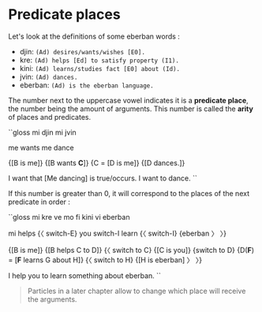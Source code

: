 # Predicate places

Let's look at the definitions of some eberban words :

- djin: `(Ad) desires/wants/wishes [E0].`
- kre: `(Ad) helps [Ed] to satisfy property (I1).`
- kini: `(Ad) learns/studies fact [E0] about (Id).`
- jvin: `(Ad) dances.`
- eberban: `(Ad) is the eberban language.`

The number next to the uppercase vowel indicates it is a __predicate place__,
the number being the amount of arguments. This number is called the
__arity__ of places and predicates.

``gloss
mi djin mi jvin

me wants me dance

{\[B is me\]} {\[B wants __C__\]}
{C = \[D is me\]} {\[D dances.\]}

I want that \[Me dancing\] is true/occurs. I want to dance.
``

If this number is greater than 0, it will correspond to the places of
the next predicate in order :

``gloss
mi kre ve mo fi kini vi eberban

mi helps {〈 switch-E} you switch-I learn {〈 switch-I} {eberban 〉 〉}

{\[B is me\]} {\[B helps C to D\]}
{〈 switch to C} {\[C is you\]}
{switch to D} {D(__F__) = \[__F__ learns G about H\]}
{〈 switch to H} {\[H is eberban\] 〉 〉}

I help you to learn something about eberban.
``

> Particles in a later chapter allow to change which place will receive the
> arguments.